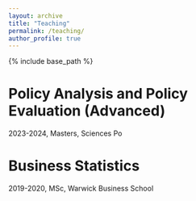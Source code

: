 ```yaml
---
layout: archive
title: "Teaching"
permalink: /teaching/
author_profile: true
---
```


{% include base_path %}

Policy Analysis and Policy Evaluation (Advanced)
======
2023-2024, Masters, Sciences Po

Business Statistics
======
2019-2020, MSc, Warwick Business School

